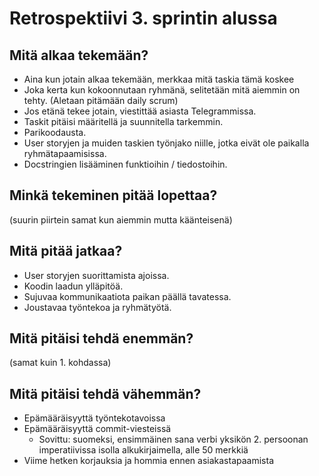 # Retrospektiivi 3. sprintin alussa

## Mitä alkaa tekemään?
* Aina kun jotain alkaa tekemään, merkkaa mitä taskia tämä koskee
* Joka kerta kun kokoonnutaan ryhmänä, selitetään mitä aiemmin on tehty. (Aletaan pitämään daily scrum)
* Jos etänä tekee jotain, viestittää asiasta Telegrammissa.
* Taskit pitäisi määritellä ja suunnitella tarkemmin.
* Parikoodausta.
* User storyjen ja muiden taskien työnjako niille, jotka eivät ole paikalla ryhmätapaamisissa.
* Docstringien lisääminen funktioihin / tiedostoihin.

## Minkä tekeminen pitää lopettaa?
(suurin piirtein samat kun aiemmin mutta käänteisenä)

## Mitä pitää jatkaa?
* User storyjen suorittamista ajoissa.
* Koodin laadun ylläpitöä.
* Sujuvaa kommunikaatiota paikan päällä tavatessa.
* Joustavaa työntekoa ja ryhmätyötä.

## Mitä pitäisi tehdä enemmän?
(samat kuin 1. kohdassa)

## Mitä pitäisi tehdä vähemmän?
* Epämääräisyyttä työntekotavoissa
* Epämääräisyyttä commit-viesteissä
    * Sovittu: suomeksi, ensimmäinen sana verbi yksikön 2. persoonan imperatiivissa isolla alkukirjaimella, alle 50 merkkiä
* Viime hetken korjauksia ja hommia ennen asiakastapaamista